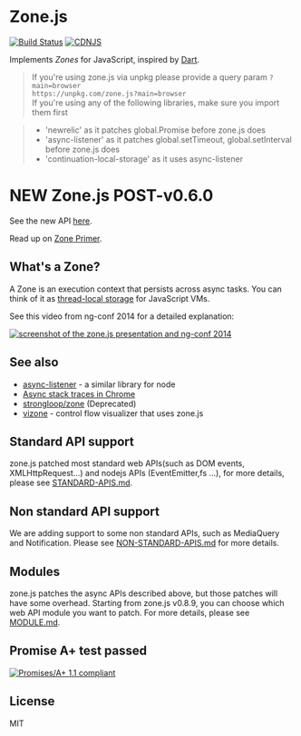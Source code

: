 # Zone.js

[![Build Status](https://travis-ci.org/angular/zone.js.png)](https://travis-ci.org/angular/zone.js)
[![CDNJS](https://img.shields.io/cdnjs/v/zone.js.svg)](https://cdnjs.com/libraries/zone.js)

Implements _Zones_ for JavaScript, inspired by [Dart](https://www.dartlang.org/articles/zones/).

> If you're using zone.js via unpkg please provide a query param `?main=browser`  
`https://unpkg.com/zone.js?main=browser`  
> If you're using any of the following libraries, make sure you import them first 

> * 'newrelic' as it patches global.Promise before zone.js does
> * 'async-listener' as it patches global.setTimeout, global.setInterval before zone.js does
> * 'continuation-local-storage' as it uses async-listener 

# NEW Zone.js POST-v0.6.0

See the new API [here](./dist/zone.js.d.ts).

Read up on [Zone Primer](https://docs.google.com/document/d/1F5Ug0jcrm031vhSMJEOgp1l-Is-Vf0UCNDY-LsQtAIY).

## What's a Zone?

A Zone is an execution context that persists across async tasks.
You can think of it as [thread-local storage](http://en.wikipedia.org/wiki/Thread-local_storage) for JavaScript VMs.

See this video from ng-conf 2014 for a detailed explanation:

[![screenshot of the zone.js presentation and ng-conf 2014](/presentation.png)](//www.youtube.com/watch?v=3IqtmUscE_U)

## See also
* [async-listener](https://github.com/othiym23/async-listener) - a similar library for node
* [Async stack traces in Chrome](http://www.html5rocks.com/en/tutorials/developertools/async-call-stack/)
* [strongloop/zone](https://github.com/strongloop/zone) (Deprecated)
* [vizone](https://github.com/gilbox/vizone) - control flow visualizer that uses zone.js

## Standard API support

zone.js patched most standard web APIs(such as DOM events, XMLHttpRequest...) and nodejs APIs 
(EventEmitter,fs ...), for more details, please see [STANDARD-APIS.md](STANDARD-APIS.md).

## Non standard API support

We are adding support to some non standard APIs, such as MediaQuery and
Notification. Please see [NON-STANDARD-APIS.md](NON-STANDARD-APIS.md) for more details.

## Modules

zone.js patches the async APIs described above, but those patches will have some overhead.
Starting from zone.js v0.8.9, you can choose which web API module you want to patch. 
For more details, please 
see [MODULE.md](MODULE.md).

## Promise A+ test passed
[![Promises/A+ 1.1 compliant](https://promisesaplus.com/assets/logo-small.png)](https://promisesaplus.com/)

## License
MIT
